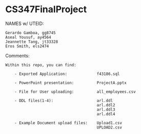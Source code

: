 # CS347FinalProject

NAMES w/ UTEID:

	Gerardo Gamboa, gg8745
	Aseal Yousuf, ay4564
	Jeannette Tang, jt33328
	Eros Smith, els2474


Comments:

	Within this repo, you can find:

		- Exported Application: 			f43186.sql

		- PowerPoint presentation: 			ProjectA.pptx

		- File for User uploading: 			all_employees.csv

		- DDL files(1-4):					arl.ddl
											arl.ddl2
											arl.ddl3
											arl.ddl4

		- Example Document upload files: 	Upload1.csv
											UPLOAD2.csv
		

